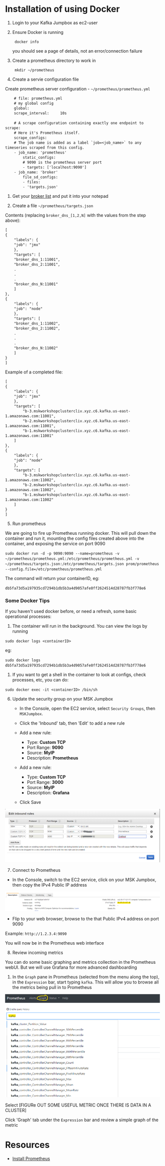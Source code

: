 # Installation of using Docker

1. Login to your Kafka Jumpbox as ec2-user

1. Ensure Docker is running

        docker info

    you should see a page of details, not an error/connection failure

1. Create a prometheus directory to work in

        mkdir ~/prometheus

1. Create a servie configuration file

Create prometheus server configuration - `~/prometheus/prometheus.yml` 

        # file: prometheus.yml
        # my global config
        global:
        scrape_interval:     10s

        # A scrape configuration containing exactly one endpoint to scrape:
        # Here it's Prometheus itself.
        scrape_configs:
        # The job name is added as a label `job=<job_name>` to any timeseries scraped from this config.
        - job_name: 'prometheus'
            static_configs:
            # 9090 is the prometheus server port
            - targets: ['localhost:9090']
        - job_name: 'broker'
            file_sd_configs:
            - files:
            - 'targets.json'

1. Get your [broker list](/modules/commontasks/getbrokerinfo.md) and put it into your notepad

1. Create a file `~/prometheus/targets.json`

Contents (replacing `broker_dns_[1,2,N]` with the values from the step above):

    [
    {
        "labels": {
        "job": "jmx"
        },
        "targets": [
        "broker_dns_1:11001",
        "broker_dns_2:11001",
        .
        .
        .
        "broker_dns_N:11001"
        ]
    },
    {
        "labels": {
        "job": "node"
        },
        "targets": [
        "broker_dns_1:11002",
        "broker_dns_2:11002",
        .
        .
        .
        "broker_dns_N:11002"
        ]
    }
    ]

Example of a completed file:

    [
    {
        "labels": {
        "job": "jmx"
        },
        "targets": [
            "b-3.mskworkshopclustercliv.xyz.c6.kafka.us-east-1.amazonaws.com:11001",
            "b-2.mskworkshopclustercliv.xyz.c6.kafka.us-east-1.amazonaws.com:11001",
            "b-1.mskworkshopclustercliv.xyz.c6.kafka.us-east-1.amazonaws.com:11001"
        ]
    },
    {
        "labels": {
        "job": "node"
        },
        "targets": [
            "b-3.mskworkshopclustercliv.xyz.c6.kafka.us-east-1.amazonaws.com:11002",
            "b-2.mskworkshopclustercliv.xyz.c6.kafka.us-east-1.amazonaws.com:11002",
            "b-1.mskworkshopclustercliv.xyz.c6.kafka.us-east-1.amazonaws.com:11002"
        ]
    }
    ]

5. Run prometheus

We are going to fire up Prometheus running docker.  This will pull down the container and run it, mounting the config files created above into the container, and exposing the service on port 9090

`sudo docker run -d -p 9090:9090 --name=prometheus -v ~/prometheus/prometheus.yml:/etc/prometheus/prometheus.yml -v ~/prometheus/targets.json:/etc/prometheus/targets.json prom/prometheus --config.file=/etc/prometheus/prometheus.yml`

The command will return your containerID, eg:

`db5fa73d5a197935cd7294b1db5b3a4d9057afe0ff2624514d28787fb3f778e6`

### Some Docker Tips

If you haven't used docker before, or need a refresh, some basic operational processes:

1. The container will run in the background.  You can view the logs by running

`sudo docker logs <containerID>`

eg:

`sudo docker logs db5fa73d5a197935cd7294b1db5b3a4d9057afe0ff2624514d28787fb3f778e6`

1. If you want to get a shell in the container to look at configs, check processes, etc, you can do:

`sudo docker exec -it <containerID> /bin/sh`




6. Update the security group on your MSK Jumpbox

    * In the Console, open the EC2 service, select `Security Groups`, then `MSKJumpbox`.

    * Click the 'Inbound' tab, then 'Edit' to add a new rule

    * Add a new rule:

        * Type: **Custom TCP**
        * Port Range: **9090**
        * Source: **MyIP**
        * Description: **Prometheus**

    * Add a new rule:

        * Type: **Custom TCP**
        * Port Range: **3000**
        * Source: **MyIP**
        * Description: **Grafana**
        
    * Click Save

![sgrule](_media/modules/openmonitoring/msk_sg_prometheus.png)

7. Connect to Prometheus

* In the Console, switch to the EC2 service, click on your MSK Jumpbox, then copy the IPv4 Public IP address

![jumpbox-eip](_media/modules/openmonitoring/msk_jumpbox_eip.png)

* Flip to your web browser, browse to the that Public IPv4 address on port 9090

Example: `http://1.2.3.4:9090`

You will now be in the Prometheus web interface

8. Review incoming metrics

You can do some basic graphing and metrics collection in the Prometheus webUI.  But we will use Grafana for more advanced dashboarding

1. In the `Graph` pane in Prometheus (selected from the menu along the top), in the `Expression` bar, start typing `kafka`.  This will allow you to browse all the metrics being pull in to Prometheus

![prometheus-ui-search](_media/modules/openmonitoring/prometheus_graph_search.png)

Select [FIGURe OUT SOME USEFUL METRIC ONCE THERE IS DATA IN A CLUSTER]

Click 'Graph' tab under the `Expression` bar and review a simple graph of the metric


# Resources

* [Install Prometheus](https://prometheus.io/docs/prometheus/latest/installation/)
